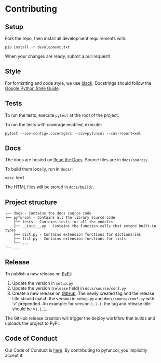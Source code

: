 # Contributing

## Setup

Fork the repo, then install all development requirements with:

```shell
pip install -r development.txt
```

When your changes are ready, submit a pull request!

## Style

For formatting and code style, we use [black](https://github.com/psf/black). Docstrings should follow the [Google Python Style Guide](https://google.github.io/styleguide/pyguide.html#s3.8-comments-and-docstrings).

## Tests

To run the tests, execute `pytest` at the root of the project.

To run the tests with coverage enabled, execute:

```shell
pytest --cov-config=.coveragerc --cov=pyfuncol --cov-report=xml
```

## Docs

The docs are hosted on [Read the Docs](https://pyfuncol.readthedocs.io/en/latest/). Source files are in `docs/source/`.

To build them locally, run in `docs/`:

```shell
make html
```

The HTML files will be stored in `docs/build/`.

## Project structure

```
┌── docs - Contains the docs source code
├── pyfuncol - Contains all the library source code
    ├── tests - Contains tests for all the modules
    ├── __init__.py - Contains the function calls that extend built-in types
    ├── dict.py - Contains extension functions for dictionaries
    ├── list.py - Contains extension functions for lists
    └── ...
└── ...
```

## Release

To publish a new release on [PyPI](https://pypi.org/project/pyfuncol/):

1. Update the version in `setup.py`
2. Update the version (`release` field) in `docs/source/conf.py`
3. Create a new release on [GitHub](https://github.com/Gondolav/pyfuncol/releases). The newly created tag and the release title should match the version in `setup.py` and `docs/source/conf.py` with 'v' prepended. An example: for version `1.1.1`, the tag and release title should be `v1.1.1`.

The GitHub release creation will trigger the deploy workflow that builds and uploads the project to PyPI.

## Code of Conduct

Our Code of Conduct is [here](https://github.com/Gondolav/pyfuncol/blob/main/CODE_OF_CONDUCT.md). By contributing to pyfuncol, you implicitly accept it.
